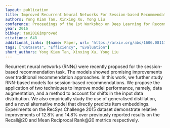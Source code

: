 ```yaml
---
layout: publication
title: Improved Recurrent Neural Networks For Session-based Recommendations
authors: Yong Kiam Tan, Xinxing Xu, Yong Liu
conference: Proceedings of the 1st Workshop on Deep Learning for Recommender Systems
year: 2016
bibkey: tan2016improved
citations: 648
additional_links: [{name: Paper, url: 'https://arxiv.org/abs/1606.08117'}]
tags: ["Datasets", "Efficiency", "Evaluation"]
short_authors: Yong Kiam Tan, Xinxing Xu, Yong Liu
---
```

Recurrent neural networks (RNNs) were recently proposed for the session-based
recommendation task. The models showed promising improvements over traditional
recommendation approaches. In this work, we further study RNN-based models for
session-based recommendations. We propose the application of two techniques to
improve model performance, namely, data augmentation, and a method to account
for shifts in the input data distribution. We also empirically study the use of
generalised distillation, and a novel alternative model that directly predicts
item embeddings. Experiments on the RecSys Challenge 2015 dataset demonstrate
relative improvements of 12.8% and 14.8% over previously reported results on
the Recall@20 and Mean Reciprocal Rank@20 metrics respectively.
